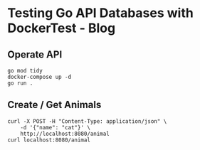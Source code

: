 # Testing Go API Databases with DockerTest - Blog

## Operate API
```
go mod tidy
docker-compose up -d
go run .
```
## Create / Get Animals
```
curl -X POST -H "Content-Type: application/json" \
    -d '{"name": "cat"}' \
    http://localhost:8080/animal
curl localhost:8080/animal
```

